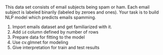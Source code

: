 This data set consists of email subjects being spam or ham. Each email subject is
labeled binarily (labeled by zeroes and ones). Your task is to build NLP model which
predicts emails spamming.
1. Import emails dataset and get familiarized with it.
2. Add `id` column defined by number of rows
3. Prepare data for fitting to the model
4. Use cv.glmnet for modeling
5. Give interpretation for train and test results
